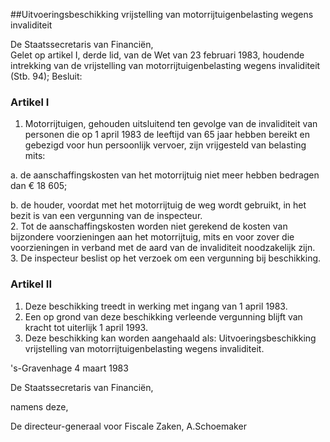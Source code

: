 <meta http-equiv='Content-Type' content='text/html; charset=utf-8' />

##Uitvoeringsbeschikking vrijstelling van motorrijtuigenbelasting wegens invaliditeit

De Staatssecretaris van Financiën,  
Gelet op artikel I, derde lid, van de Wet van 23 februari 1983, houdende intrekking van de vrijstelling van motorrijtuigenbelasting wegens invaliditeit (Stb. 94);
Besluit:    

### Artikel  I  

1.  Motorrijtuigen, gehouden uitsluitend ten gevolge van de invaliditeit van personen die op 1 april 1983 de leeftijd van 65 jaar hebben bereikt en gebezigd voor hun persoonlijk vervoer, zijn vrijgesteld van belasting mits: 

a. de aanschaffingskosten van het motorrijtuig niet meer hebben bedragen dan € 18 605;  

b. de houder, voordat met het motorrijtuig de weg wordt gebruikt, in het bezit is van een vergunning van de inspecteur.     
2.  Tot de aanschaffingskosten worden niet gerekend de kosten van bijzondere voorzieningen aan het motorrijtuig, mits en voor zover die voorzieningen in verband met de aard van de invaliditeit noodzakelijk zijn.   
3.  De inspecteur beslist op het verzoek om een vergunning bij beschikking.   

### Artikel  II  

1.  Deze beschikking treedt in werking met ingang van 1 april 1983.   
2.  Een op grond van deze beschikking verleende vergunning blijft van kracht tot uiterlijk 1 april 1993.   
3.  Deze beschikking kan worden aangehaald als: Uitvoeringsbeschikking vrijstelling van motorrijtuigenbelasting wegens invaliditeit.   

's-Gravenhage 
4 maart 1983    

De 
Staatssecretaris van Financiën, 

namens deze, 

De 
directeur-generaal voor Fiscale Zaken, 
A.Schoemaker    
